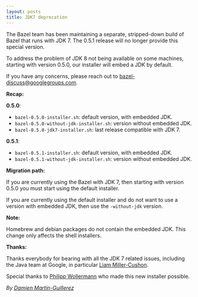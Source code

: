 ```yaml
---
layout: posts
title: JDK7 deprecation
---
```


The Bazel team has been maintaining a separate, stripped-down build of Bazel
that runs with JDK 7. The 0.5.1 release will no longer provide this special
version.

To address the problem of JDK 8 not being available on some machines, starting
with version 0.5.0, our installer will embed a JDK by default.

If you have any concerns, please reach out to
[bazel-discuss@googlegroups.com](mailto:bazel-discuss@googlegroups.com).

__Recap:__

__0.5.0__:

  * `bazel-0.5.0-installer.sh`: default version, with embedded JDK.
  * `bazel-0.5.0-without-jdk-installer.sh`: version without embedded JDK.
  * `bazel-0.5.0-jdk7-installer.sh`: last release compatible with JDK 7.

__0.5.1__:

  * `bazel-0.5.1-installer.sh`: default version, with embedded JDK.
  * `bazel-0.5.1-without-jdk-installer.sh`: version without embedded JDK.

__Migration path:__

If you are currently using the Bazel with JDK 7, then starting with version
0.5.0 you must start using the default installer.

If you are currently using the default installer and do not want to use a
version with embedded JDK, then use the `-without-jdk` version.

__Note:__

Homebrew and debian packages do not contain the embedded JDK. This change only
affects the shell installers.

__Thanks:__

Thanks everybody for bearing with all the JDK 7 related issues, including the
Java team at Google, in particular
[Liam Miller-Cushon](https://github.com/cushon).

Special thanks to [Philipp Wollermann](https://github.com/philwo) who made this
new installer possible.

*By [Damien Martin-Guillerez](https://github.com/damienmg)*
